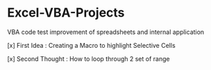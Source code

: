 # Excel-VBA-Projects
VBA code test improvement of spreadsheets and internal application

[x] First Idea : Creating a Macro to highlight Selective Cells

[x] Second Thought : How to loop through 2 set of range 

